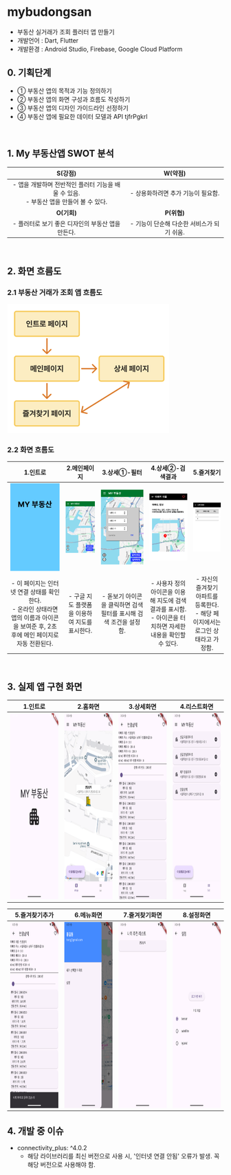 # mybudongsan
- 부동산 실거래가 조회 플러터 앱 만들기
- 개발언어 : Dart, Flutter
- 개발환경 : Android Studio, Firebase, Google Cloud Platform

## 0. 기획단계
- ① 부동산 앱의 목적과 기능 정의하기
- ② 부동산 앱의 화면 구성과 흐름도 작성하기
- ③ 부동산 앱의 디자인 가이드라인 선정하기
- ④ 부동산 앱에 필요한 데이터 모델과 API tjfrPgkrl

<br />

## 1. My 부동산앱 SWOT 분석
   | **S(강점)** | **W(약점)** |
   |:---:|:---:|
   | - 앱을 개발하며 전반적인 플러터 기능을 배울 수 있음.<br>- 부동산 앱을 만들어 볼 수 있다. | - 상용화하려면 추가 기능이 필요함.<br> |
   | **O(기회)** | **P(위협)** |
   | - 플러터로 보기 좋은 디자인의 부동산 앱을 만든다.<br> | - 기능이 단순해 다순한 서비스가 되기 쉬움.<br> |

<br />

## 2. 화면 흐름도
### 2.1 부동산 거래가 조회 앱 흐름도
<img src="/md_img/app_flow.png" weight="200" height="300" />


### 2.2 화면 흐름도

| 1.인트로 | 2.메인페이지 | 3.상세①-필터 | 4.상세②-검색결과 | 5.즐겨찾기 |
|:---:|:---:|:---:|:---:|:---:|
| <img src="/md_img/화면흐름도/1.인트로페이지.png" style="width:130px;" /> | <img src="/md_img/화면흐름도/2.메인페이지-지도페이지.png" style="width:130px;" /> | <img src="/md_img/화면흐름도/3.상세1-필터페이지.png" style="width:130px;" /> | <img src="/md_img/화면흐름도/4.상세2-검색결과페이지.png" style="width:130px;" /> | <img src="/md_img/화면흐름도/5.즐겨찾기페이지.png" style="width:130px;" /> |
| - 이 페이지는 인터넷 연결 상태를 확인한다.<br>- 온라인 상태라면 앱의 이름과 아이콘을 보여준 후, 2초 후에 메인 페이지로 자동 전환된다. | - 구글 지도 플랫폼을 이용하여 지도를 표시한다. | - 돋보기 아이콘을 클릭하면 검색필터를 표시해 검색 조건을 설정함. | - 사용자 정의 아이콘을 이용해 지도에 검색결과를 표시함.<br>- 아이콘을 터치하면 자세한 내용을 확인할 수 있다. | - 자신의 즐겨찾기 아파트를 등록한다.<br>- 해당 페이지에서는 로그인 상태라고 가정함. |

<!--
|     화면 페이지    |        설명       |
|:---------------:|:----------------:|
| <img src="/md_img/화면흐름도/1.인트로페이지.png" weight="148.71" height="263.13" /> | - 이 페이지는 인터넷 연결 상태를 확인한다.<br>-온라인 상태라면 앱의 이름과 아이콘을 보여준 후, 2초 후에 메인 페이지로 자동 전환된다. |
| <img src="/md_img/화면흐름도/2.메인페이지-지도페이지.png" weight="148.71" height="263.13" /> | - 구글 지도 플랙폼을 이용하여 지도를 표시함. |
| <img src="/md_img/화면흐름도/3.상세1-필터페이지.png" weight="148.71" height="263.13" /> | - 돋보기 아이콘을 클릭하면 검색필터를 표시해 검색 조건을 설정함. |
| <img src="/md_img/화면흐름도/4.상세2-검색결과페이지.png" weight="148.71" height="263.13" /> | - 사용자 정의 아이콘을 이용해 지도에 검색결과를 표시함.<br>-아이콘을 터치하면 자세한 내용을 확인할 수 있다. |
| <img src="/md_img/화면흐름도/5.즐겨찾기페이지.png" weight="148.71" height="263.13" /> | - 자신의 즐겨찾기 아파트를 등록한다.<br>-해당 페이지에서는 로그인 상태라고 가정함. |
-->

<br />

## 3. 실제 앱 구현 화면
|1.인트로|2.홈화면|3.상세화면|4.리스트화면|
|---|---|---|---|
| <img src="md_img/구현화면/1)intro.png" weight="200" height="433.22" /> | <img src="md_img/구현화면/2).png" weight="200" height="433.22" /> | <img src="md_img/구현화면/3).png" weight="200" height="433.22" /> | <img src="md_img/구현화면/4).png" weight="200" height="433.22" /> |

|5.즐겨찾기추가|6.메뉴화면|7.줄겨찾기화면|8.설정화면|
|---|---|---|---|
| <img src="md_img/구현화면/5).png" weight="200" height="433.22" /> | <img src="md_img/구현화면/6).png" weight="200" height="433.22" /> | <img src="md_img/구현화면/7).png" weight="200" height="433.22" /> | <img src="md_img/구현화면/8).png" weight="200" height="433.22" /> |



## 4. 개발 중 이슈
- connectivity_plus: ^4.0.2
  - 해당 라이브러리를 최신 버전으로 사용 시, '인터넷 연결 안됨' 오류가 발생. 꼭 해당 버전으로 사용해야 함.






<!--
## Getting Started

This project is a starting point for a Flutter application.

A few resources to get you started if this is your first Flutter project:

- [Lab: Write your first Flutter app](https://docs.flutter.dev/get-started/codelab)
- [Cookbook: Useful Flutter samples](https://docs.flutter.dev/cookbook)

For help getting started with Flutter development, view the
[online documentation](https://docs.flutter.dev/), which offers tutorials,
samples, guidance on mobile development, and a full API reference.
-->
